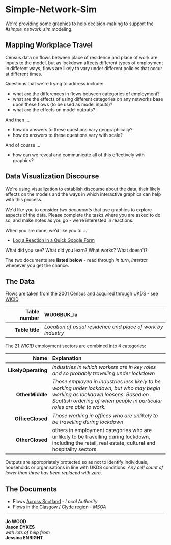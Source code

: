 # Simple-Network-Sim

We're providing some graphics to help decision-making to support the _#simple_network_sim_ modeling.

## Mapping Workplace Travel

Census data on flows between place of residence and place of work are inputs to the model, but as lockdown affects different types of employment in different ways, flows are likely to vary under different policies that occur at different times.

Questions that we're trying to address include:

- what are the differences in flows between categories of employment?
- what are the effects of using different categories on any networks base upon these flows (to be used as model inputs)?
- what are the effects on model outputs?

And then ...

- how do answers to these questions vary geographically?
- how do answers to these questions vary with scale?

And of course ...

- how can we reveal and communicate all of this effectively with graphics?

## Data Visualization Discourse

We're using visualization to establish discourse about the data, their likely effects on the models and the ways in which interactive graphics can help with this process.

We'd like you to consider _two documents_ that use graphics to explore aspects of the data. Please complete the tasks where you are asked to do so, and make notes as you go - we're interested in reactions.

When you are done, we'd like you to ...

- [Log a Reaction in a Quick Google Form](https://forms.gle/Vifmxv7T9Jpg9aoi6)

What did you see? What did you learn? What works? What doesn't?

The two documents are **listed below** - read through _in turn_, _interact_ whenever you get the chance.

## The Data

Flows are taken from the 2001 Census and acquired through UKDS - see [WICID](https://wicid.ukdataservice.ac.uk/).

|    Table number | **WU06BUK_la**                                              |
| --------------: | :---------------------------------------------------------- |
| **Table title** | _Location of usual residence and place of work by industry_ |

The 21 _WICID_ employment sectors are combined into 4 categories:

|                Name | Explanation                                                                                                                                                                                             |
| ------------------: | :------------------------------------------------------------------------------------------------------------------------------------------------------------------------------------------------------ |
| **LikelyOperating** | _Industries in which workers are in key roles and so probably travelling under lockdown_                                                                                                                |
|     **OtherMiddle** | _Those employed in industries less likely to be working under lockdown, but who may begin working as lockdown loosens. Based on Scottish ordering of when people in particular roles are able to work._ |
|    **OfficeClosed** | _Those working in offices who are unlikely to be travelling during lockdown_                                                                                                                            |
|     **OtherClosed** | others in employment categories who are unlikely to be travelling during lockdown, including the retail, real estate, cultural and hospitality sectors.                                                 |

Outputs are appropriately protected so as not to identify individuals, households or organisations in line with UKDS conditions.
_Any cell count of lower than three has been replaced with zero_.

## The Documents

- Flows [Across Scotland](docs/flow/allScotland.md) - _Local Authority_
- Flows in the [Glasgow / Clyde region](docs/flow/glasgow.md) - _MSOA_

---

**Jo WOOD**<br/>
**Jason DYKES**<br/>
_with lots of help from_<br/>
**Jessica ENRIGHT**
